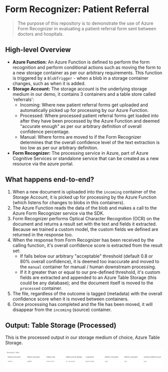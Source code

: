 # Form Recognizer: Patient Referral

> The purpose of this repository is to demonstrate the use of Azure Form Recognizer in evaluating a patient referral form sent between doctors and hospitals.

## High-level Overview

- **Azure Function:** An Azure Function is defined to perform the form recognition and perform conditional actions such as moving the form to a new storage container as per our arbitrary requirements. This function is triggered by a `BlobTrigger` - when a blob in a storage container changes, such as when it is added.
- **Storage Account:** The storage account is the underlying storage medium in our demo, it contains 3 containers and a table store called 'referrals':
  - Incoming: Where new patient referral forms get uploaded and automatically picked up for processing by our Azure Function.
  - Processed: Where processed patient referral forms get loaded into after they have been processed by the Azure Function and deemed "accurate enough" as per our arbitrary definition of overall confidence percentage.
  - Manual: Where forms are moved to if the Form Recognizer determines that the overall confidence level of the text extraction is too low as per our arbitrary definition.
- **Form Recognizer:** The processing service in Azure, part of Azure Cognitive Services or standalone service that can be created as a new resource via the azure portal.

## What happens end-to-end?

1. When a new document is uploaded into the `incoming` container of the Storage Account, it is picked up for processing by the Azure Function (which listens for changes to blobs in this containers).
2. The Azure Function reads the data of the blob and makes a call to the Azure Form Recognizer service via the SDK.
3. Form Recognizer performs Optical Character Recognition (OCR) on the document and returns a result set with the text and fields it extracted. Because we trained a custom model, the custom fields we defined are returned in the response too.
4. When the response from Form Recognizer has been received by the calling function, it's overall confidence score is extracted from the result set:
   - If falls below our arbitrary "acceptable" threshold (default 0.8 or 80% overall confidence), it is deemed too inaccurate and moved to the `manual` container for manual / human downstream processing.
   - If it it greater than or equal to our pre-defined threshold, it's custom fields are extracted and appended to an Azure Table Storage (this could be any database); and the document itself is moved to the `processed` container. 
5. The file, regardless of the outcome is tagged (metadata) with the overall confidence score when it is moved between containers.
6. Once processing has completed and the file has been moved, it will disappear from the `incoming` (source) container.

## Output: Table Storage (Processed)

This is the processed output in our storage medium of choice, Azure Table Storage.

![Azure Table Storage Screenshot](./media/table-storage-output.png)